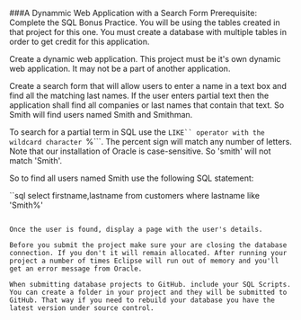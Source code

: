 <!--djw:done-->
###A Dynammic Web Application with a Search Form
Prerequisite: Complete the SQL Bonus Practice. You will be using the tables created in that project for this one. You must create a database with multiple tables in order to get credit for this application.

Create a dynamic web application. This project must be it's own dynamic web application. It may not be a part of another application.

Create a search form that will allow users to enter a name in a text box and find all the matching last names. If the user enters partial text then the application shall find all companies or last names that contain that text. So Smith will find users named Smith and Smithman.

To search for a partial term in SQL use the ```LIKE`` operator with the wildcard character ```%```. The percent sign will match any number of letters. Note that our installation of Oracle is case-sensitive. So 'smith' will not match 'Smith'.

So to find all users named Smith use the following SQL statement:

``sql
select firstname,lastname from customers where lastname like 'Smith%'
```

Once the user is found, display a page with the user's details.

Before you submit the project make sure your are closing the database connection. If you don't it will remain allocated. After running your project a number of times Eclipse will run out of memory and you'll get an error message from Oracle.

When submitting database projects to GitHub. include your SQL Scripts. You can create a folder in your project and they will be submitted to GitHub. That way if you need to rebuild your database you have the latest version under source control.